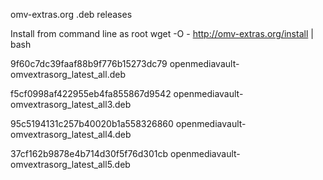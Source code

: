 omv-extras.org .deb releases

Install from command line as root
wget -O - http://omv-extras.org/install | bash

9f60c7dc39faaf88b9f776b15273dc79  openmediavault-omvextrasorg_latest_all.deb

f5cf0998af422955eb4fa855867d9542  openmediavault-omvextrasorg_latest_all3.deb

95c5194131c257b40020b1a558326860  openmediavault-omvextrasorg_latest_all4.deb

37cf162b9878e4b714d30f5f76d301cb  openmediavault-omvextrasorg_latest_all5.deb
